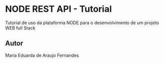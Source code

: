 # NODE REST API - Tutorial
Tutorial de uso da plataforma NODE para o desenvolvimento de um projeto WEB full Stack

## Autor
Maria Eduarda de Araujo Fernandes
